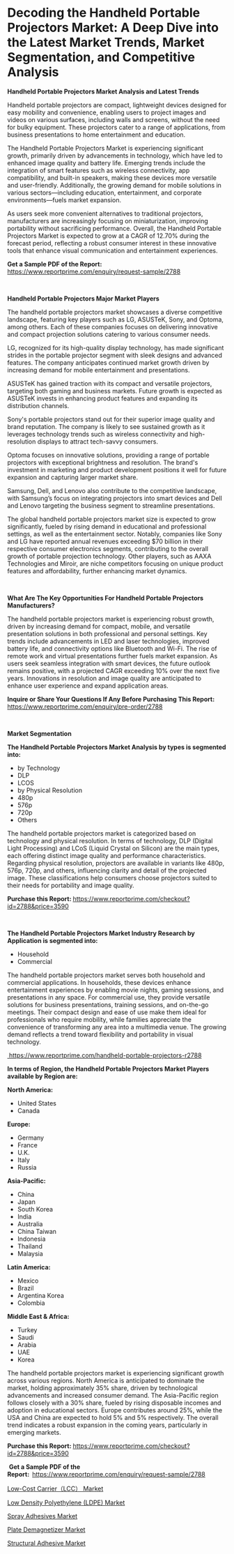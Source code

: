 <p><h1>Decoding the Handheld Portable Projectors Market: A Deep Dive into the Latest Market Trends, Market Segmentation, and Competitive Analysis</h1></p><p><strong>Handheld Portable Projectors Market Analysis and Latest Trends</strong></p>
<p><p>Handheld portable projectors are compact, lightweight devices designed for easy mobility and convenience, enabling users to project images and videos on various surfaces, including walls and screens, without the need for bulky equipment. These projectors cater to a range of applications, from business presentations to home entertainment and education.</p><p>The Handheld Portable Projectors Market is experiencing significant growth, primarily driven by advancements in technology, which have led to enhanced image quality and battery life. Emerging trends include the integration of smart features such as wireless connectivity, app compatibility, and built-in speakers, making these devices more versatile and user-friendly. Additionally, the growing demand for mobile solutions in various sectors—including education, entertainment, and corporate environments—fuels market expansion.</p><p>As users seek more convenient alternatives to traditional projectors, manufacturers are increasingly focusing on miniaturization, improving portability without sacrificing performance. Overall, the Handheld Portable Projectors Market is expected to grow at a CAGR of 12.70% during the forecast period, reflecting a robust consumer interest in these innovative tools that enhance visual communication and entertainment experiences.</p></p>
<p><strong>Get a Sample PDF of the Report:&nbsp;</strong> <a href="https://www.reportprime.com/enquiry/request-sample/2788">https://www.reportprime.com/enquiry/request-sample/2788</a></p>
<p>&nbsp;</p>
<p><strong>Handheld Portable Projectors Major Market Players</strong></p>
<p><p>The handheld portable projectors market showcases a diverse competitive landscape, featuring key players such as LG, ASUSTeK, Sony, and Optoma, among others. Each of these companies focuses on delivering innovative and compact projection solutions catering to various consumer needs.</p><p>LG, recognized for its high-quality display technology, has made significant strides in the portable projector segment with sleek designs and advanced features. The company anticipates continued market growth driven by increasing demand for mobile entertainment and presentations.</p><p>ASUSTeK has gained traction with its compact and versatile projectors, targeting both gaming and business markets. Future growth is expected as ASUSTeK invests in enhancing product features and expanding its distribution channels.</p><p>Sony's portable projectors stand out for their superior image quality and brand reputation. The company is likely to see sustained growth as it leverages technology trends such as wireless connectivity and high-resolution displays to attract tech-savvy consumers.</p><p>Optoma focuses on innovative solutions, providing a range of portable projectors with exceptional brightness and resolution. The brand's investment in marketing and product development positions it well for future expansion and capturing larger market share.</p><p>Samsung, Dell, and Lenovo also contribute to the competitive landscape, with Samsung’s focus on integrating projectors into smart devices and Dell and Lenovo targeting the business segment to streamline presentations.</p><p>The global handheld portable projectors market size is expected to grow significantly, fueled by rising demand in educational and professional settings, as well as the entertainment sector. Notably, companies like Sony and LG have reported annual revenues exceeding $70 billion in their respective consumer electronics segments, contributing to the overall growth of portable projection technology. Other players, such as AAXA Technologies and Miroir, are niche competitors focusing on unique product features and affordability, further enhancing market dynamics.</p></p>
<p>&nbsp;</p>
<p><strong>What Are The Key Opportunities For Handheld Portable Projectors Manufacturers?</strong></p>
<p><p>The handheld portable projectors market is experiencing robust growth, driven by increasing demand for compact, mobile, and versatile presentation solutions in both professional and personal settings. Key trends include advancements in LED and laser technologies, improved battery life, and connectivity options like Bluetooth and Wi-Fi. The rise of remote work and virtual presentations further fuels market expansion. As users seek seamless integration with smart devices, the future outlook remains positive, with a projected CAGR exceeding 10% over the next five years. Innovations in resolution and image quality are anticipated to enhance user experience and expand application areas.</p></p>
<p><strong>Inquire or Share Your Questions If Any Before Purchasing This Report:</strong> <a href="https://www.reportprime.com/enquiry/pre-order/2788">https://www.reportprime.com/enquiry/pre-order/2788</a></p>
<p>&nbsp;</p>
<p><strong>Market Segmentation</strong></p>
<p><strong>The Handheld Portable Projectors Market Analysis by types is segmented into:</strong></p>
<p><ul><li>by Technology</li><li>DLP</li><li>LCOS</li><li>by Physical Resolution</li><li>480p</li><li>576p</li><li>720p</li><li>Others</li></ul></p>
<p><p>The handheld portable projectors market is categorized based on technology and physical resolution. In terms of technology, DLP (Digital Light Processing) and LCoS (Liquid Crystal on Silicon) are the main types, each offering distinct image quality and performance characteristics. Regarding physical resolution, projectors are available in variants like 480p, 576p, 720p, and others, influencing clarity and detail of the projected image. These classifications help consumers choose projectors suited to their needs for portability and image quality.</p></p>
<p><strong>Purchase this Report:&nbsp;</strong><a href="https://www.reportprime.com/checkout?id=2788&price=3590">https://www.reportprime.com/checkout?id=2788&price=3590</a></p>
<p>&nbsp;</p>
<p><strong>The Handheld Portable Projectors Market Industry Research by Application is segmented into:</strong></p>
<p><ul><li>Household</li><li>Commercial</li></ul></p>
<p><p>The handheld portable projectors market serves both household and commercial applications. In households, these devices enhance entertainment experiences by enabling movie nights, gaming sessions, and presentations in any space. For commercial use, they provide versatile solutions for business presentations, training sessions, and on-the-go meetings. Their compact design and ease of use make them ideal for professionals who require mobility, while families appreciate the convenience of transforming any area into a multimedia venue. The growing demand reflects a trend toward flexibility and portability in visual technology.</p></p>
<p><a href="https://www.reportprime.com/handheld-portable-projectors-r2788">&nbsp;https://www.reportprime.com/handheld-portable-projectors-r2788</a></p>
<p><strong>In terms of Region, the Handheld Portable Projectors Market Players available by Region are:</strong></p>
<p>
    <p> <strong> North America: </strong>
        <ul>
            <li>United States</li>
            <li>Canada</li>
        </ul>
        </p> 
    <p> <strong> Europe: </strong>
        <ul>
            <li>Germany</li>
            <li>France</li>
            <li>U.K.</li>
            <li>Italy</li>
            <li>Russia</li>
        </ul>
        </p> 
    <p> <strong> Asia-Pacific: </strong>
        <ul>
            <li>China</li>
            <li>Japan</li>
            <li>South Korea</li>
            <li>India</li>
            <li>Australia</li>
            <li>China Taiwan</li>
            <li>Indonesia</li>
            <li>Thailand</li>
            <li>Malaysia</li>
        </ul>
        </p> 
    <p> <strong> Latin America: </strong>
        <ul>
            <li>Mexico</li>
            <li>Brazil</li>
            <li>Argentina Korea</li>
            <li>Colombia</li>
        </ul>
        </p> 
    <p> <strong> Middle East & Africa: </strong>
        <ul>
            <li>Turkey</li>
            <li>Saudi</li>
            <li>Arabia</li>
            <li>UAE</li>
            <li>Korea</li>
        </ul>
    </p>
    </p>
<p><p>The handheld portable projectors market is experiencing significant growth across various regions. North America is anticipated to dominate the market, holding approximately 35% share, driven by technological advancements and increased consumer demand. The Asia-Pacific region follows closely with a 30% share, fueled by rising disposable incomes and adoption in educational sectors. Europe contributes around 25%, while the USA and China are expected to hold 5% and 5% respectively. The overall trend indicates a robust expansion in the coming years, particularly in emerging markets.</p></p>
<p><strong>Purchase this Report: </strong><a href="https://www.reportprime.com/checkout?id=2788&price=3590">https://www.reportprime.com/checkout?id=2788&price=3590</a></p>
<p>&nbsp;<strong>Get a Sample PDF of the Report:&nbsp;&nbsp;</strong><a href="https://www.reportprime.com/enquiry/request-sample/2788">https://www.reportprime.com/enquiry/request-sample/2788</a></p>
<p><strong></strong></p>
<p><p><a href="https://issuu.com/reportprime-2/docs/low-cost-carrierlcc-market-size-203_0af64dbdfd0b26">Low-Cost Carrier（LCC） Market</a></p><p><a href="https://issuu.com/reportprime-2/docs/low-density-polyethylene-ldpe-marke_c7fe41504d3349">Low Density Polyethylene (LDPE) Market</a></p><p><a href="https://www.linkedin.com/pulse/spray-adhesives-market-forecast-global-trends-analysis-from-2024-j8rgf?trackingId=AajRPCMeSzuzqoGdPn%2FmIQ%3D%3D">Spray Adhesives Market</a></p><p><a href="https://www.linkedin.com/pulse/global-plate-demagnetizer-market-size-expected-experience-c2q0e?trackingId=8Nns%2BUqXT6%2BwPj9zNslqzA%3D%3D">Plate Demagnetizer Market</a></p><p><a href="https://www.linkedin.com/pulse/structural-adhesive-market-trends-analysis-opportunities-challenges-vpgtf?trackingId=wq52K5R%2FSMiMbqbq4J%2Bwiw%3D%3D">Structural Adhesive Market</a></p></p>